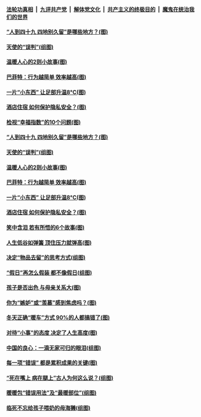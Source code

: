 

####  [法轮功真相](../../../../basic/blob/master/README.md?t=01121931) &nbsp;|&nbsp; [九评共产党](../../../../9ping.md/blob/master/README.md?t=01121931) &nbsp;|&nbsp; [解体党文化](../../../../jtdwh.md/blob/master/README.md?t=01121931)  &nbsp;|&nbsp; [共产主义的终极目的](../../../../gczydzjmd.md/blob/master/README.md?t=01121931) &nbsp;|&nbsp; [魔鬼在统治我们的世界](../../../../mgztzwmdsj.md/blob/master/README.md?t=01121931) 

#### [“人到四十九 四地别久留”是哪些地方？(图)](../pages/p8/958851.md?t=01121931) 

#### [天使的“误判”(组图)](../pages/p8/958384.md?t=01121931) 

#### [温暖人心的2则小故事(图)](../pages/p8/958771.md?t=01121931) 

#### [巴菲特：行为越简单 效率越高(图)](../pages/p8/958732.md?t=01121931) 

#### [一片“小东西” 让足部升温8°C(图)](../pages/p8/958656.md?t=01121931) 

#### [酒店住宿 如何保护隐私安全？(图)](../pages/p8/958723.md?t=01121931) 

#### [检视“幸福指数”的10个问题(图)](../pages/p8/958650.md?t=01121931) 

#### [“人到四十九 四地别久留”是哪些地方？(图)](../pages/p8/958851.md?t=01121931) 

#### [天使的“误判”(组图)](../pages/p8/958384.md?t=01121931) 

#### [温暖人心的2则小故事(图)](../pages/p8/958771.md?t=01121931) 

#### [巴菲特：行为越简单 效率越高(图)](../pages/p8/958732.md?t=01121931) 

#### [一片“小东西” 让足部升温8°C(图)](../pages/p8/958656.md?t=01121931) 

#### [酒店住宿 如何保护隐私安全？(图)](../pages/p8/958723.md?t=01121931) 

#### [笑中含泪 若有所悟的6个故事(图)](../pages/p8/958401.md?t=01121931) 

#### [人生低谷如弹簧 顶住压力就弹高(图)](../pages/p8/958387.md?t=01121931) 

#### [决定“物品去留”的思考方式(组图)](../pages/p8/958631.md?t=01121931) 

#### [“假日”再怎么假装 都不像假日(组图)](../pages/p8/958567.md?t=01121931) 

#### [孩子是否出色 与母亲关系大(图)](../pages/p8/958164.md?t=01121931) 

#### [你为“嫉妒”或“羡慕”感到焦虑吗？(图)](../pages/p8/958565.md?t=01121931) 

#### [冬天正确“暖车”方式 90%的人都搞错了(图)](../pages/p8/958481.md?t=01121931) 

#### [对待“小事”的态度 决定了人生高度(图)](../pages/p8/958535.md?t=01121931) 

#### [中国的良心：一滴无家可归的眼泪(组图)](../pages/p8/956945.md?t=01121931) 

#### [每一项“错误” 都是累积成果的关键(图)](../pages/p8/958477.md?t=01121931) 

#### [“死在嘴上 病在腿上”古人为何这么说？(组图)](../pages/p8/958459.md?t=01121931) 

#### [暖暖包“错误用法”及“最暖部位”(组图)](../pages/p8/958448.md?t=01121931) 

#### [临死不忘给孩子喂奶的母海獭(组图)](../pages/p8/958170.md?t=01121931) 

